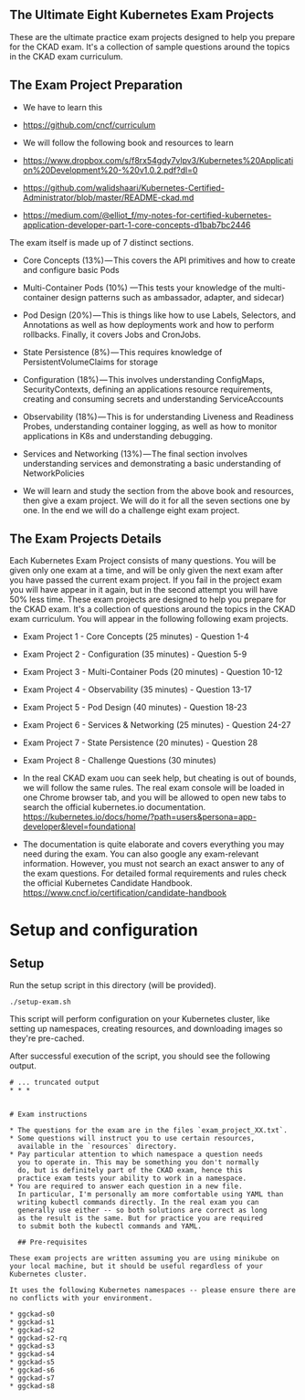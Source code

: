 ## The Ultimate Eight Kubernetes Exam Projects

These are the ultimate practice exam projects designed to help you prepare for the CKAD exam. It's a collection of sample questions around the topics in the CKAD exam curriculum.

## The Exam Project Preparation

* We have to learn this

* https://github.com/cncf/curriculum

* We will follow the following book and resources to learn 

* https://www.dropbox.com/s/f8rx54gdy7vlpv3/Kubernetes%20Application%20Development%20-%20v1.0.2.pdf?dl=0

* https://github.com/walidshaari/Kubernetes-Certified-Administrator/blob/master/README-ckad.md

* https://medium.com/@elliot_f/my-notes-for-certified-kubernetes-application-developer-part-1-core-concepts-d1bab7bc2446



The exam itself is made up of 7 distinct sections.
* Core Concepts (13%) — This covers the API primitives and how to create and configure basic Pods
* Multi-Container Pods (10%) —This tests your knowledge of the multi-container design patterns such as ambassador, adapter, and sidecar)
* Pod Design (20%) — This is things like how to use Labels, Selectors, and Annotations as well as how deployments work and how to perform rollbacks. Finally, it covers Jobs and CronJobs.
* State Persistence (8%) — This requires knowledge of PersistentVolumeClaims for storage
* Configuration (18%) — This involves understanding ConfigMaps, SecurityContexts, defining an applications resource requirements, creating and consuming secrets and understanding ServiceAccounts
* Observability (18%) — This is for understanding Liveness and Readiness Probes, understanding container logging, as well as how to monitor applications in K8s and understanding debugging.
* Services and Networking (13%) — The final section involves understanding services and demonstrating a basic understanding of NetworkPolicies

* We will learn and study the section from the above book and resources, then give a exam project. We will do it for all the
seven sections one by one. In the end we will do a challenge eight exam project.


## The Exam Projects Details

Each Kubernetes Exam Project consists of many questions. 
You will be given only one exam at a time, and will be only given the 
next exam after you have passed the current exam project.
If you fail in the project exam you will have appear in it again, but
in the second attempt you will have 50% less time.
These exam projects are designed to help you prepare for the CKAD exam. 
It's a collection of questions around the topics in the CKAD exam curriculum.
You will appear in the following following exam projects.

* Exam Project 1 - Core Concepts (25 minutes) - Question 1-4
* Exam Project 2 - Configuration (35 minutes) - Question 5-9
* Exam Project 3 - Multi-Container Pods (20 minutes) - Question 10-12
* Exam Project 4 - Observability (35 minutes) - Question 13-17
* Exam Project 5 - Pod Design (40 minutes) - Question 18-23
* Exam Project 6 - Services & Networking (25 minutes) - Question 24-27
* Exam Project 7 - State Persistence (20 minutes) - Question 28
* Exam Project 8 - Challenge Questions (30 minutes)

* In the real CKAD exam uou can seek help, but cheating is out of bounds, we will follow the same rules. The real exam console will be loaded in one Chrome browser tab, and you will be allowed to open new tabs to search the official kubernetes.io documentation. 
https://kubernetes.io/docs/home/?path=users&persona=app-developer&level=foundational

* The documentation is quite elaborate and covers everything you may need during the exam. You can also google any exam-relevant information. However, you must not search an exact answer to any of the exam questions.
For detailed formal requirements and rules check the official Kubernetes Candidate Handbook.
https://www.cncf.io/certification/candidate-handbook



# Setup and configuration


## Setup

Run the setup script in this directory (will be provided).

```
./setup-exam.sh
```

This script will perform configuration on your Kubernetes cluster, like setting up namespaces, creating resources, and downloading images so they're pre-cached.

After successful execution of the script, you should see the following output.

```
# ... truncated output
* * *


# Exam instructions

* The questions for the exam are in the files `exam_project_XX.txt`.
* Some questions will instruct you to use certain resources,
  available in the `resources` directory.
* Pay particular attention to which namespace a question needs
  you to operate in. This may be something you don't normally
  do, but is definitely part of the CKAD exam, hence this
  practice exam tests your ability to work in a namespace.
* You are required to answer each question in a new file. 
  In particular, I'm personally am more comfortable using YAML than
  writing kubectl commands directly. In the real exam you can
  generally use either -- so both solutions are correct as long
  as the result is the same. But for practice you are required
  to submit both the kubectl commands and YAML.

  ## Pre-requisites

These exam projects are written assuming you are using minikube on your local machine, but it should be useful regardless of your Kubernetes cluster.

It uses the following Kubernetes namespaces -- please ensure there are no conflicts with your environment.

* ggckad-s0
* ggckad-s1
* ggckad-s2
* ggckad-s2-rq
* ggckad-s3
* ggckad-s4
* ggckad-s5
* ggckad-s6
* ggckad-s7
* ggckad-s8






